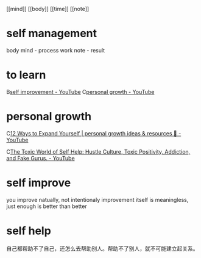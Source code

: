 [[mind]]
[[body]]
[[time]]
[[note]]
# self management
body mind - process
work note - result

# to learn
B[self improvement - YouTube](https://www.youtube.com/results?search_query=self+improvement)
C[personal growth - YouTube](https://www.youtube.com/results?search_query=personal+growth)

# personal growth
C[12 Ways to Expand Yourself | personal growth ideas & resources 🌟 - YouTube](https://www.youtube.com/watch?v=V_q5YvEE8rw)

C[The Toxic World of Self Help: Hustle Culture, Toxic Positivity, Addiction, and Fake Gurus. - YouTube](https://www.youtube.com/watch?v=dmLTLkCBSN8)

# self improve
you improve natually, not intentionaly
improvement itself is meaningless, just enough is better than better

# self help
自己都帮助不了自己，还怎么去帮助别人。帮助不了别人，就不可能建立起关系。